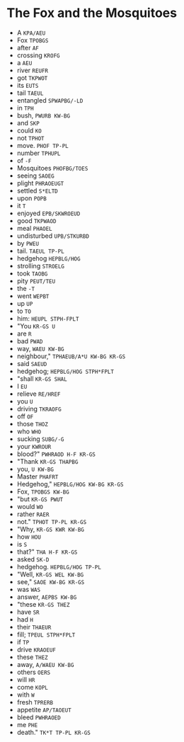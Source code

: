 # The Fox and the Mosquitoes

* A `KPA/AEU`
* Fox `TPOBGS`
* after `AF`
* crossing `KROFG`
* a `AEU`
* river `REUFR`
* got `TKPWOT`
* its `EUTS`
* tail `TAEUL`
* entangled `SPWAPBG/-LD`
* in `TPH`
* bush, `PWURB KW-BG`
* and `SKP`
* could `KO`
* not `TPHOT`
* move. `PHOF TP-PL`
* number `TPHUPL`
* of `-F`
* Mosquitoes `PHOFBG/TOES`
* seeing `SAOEG`
* plight `PHRAOEUGT`
* settled `S*ELTD`
* upon `POPB`
* it `T`
* enjoyed `EPB/SKWROEUD`
* good `TKPWAOD`
* meal `PHAOEL`
* undisturbed `UPB/STKURBD`
* by `PWEU`
* tail. `TAEUL TP-PL`
* hedgehog `HEPBLG/HOG`
* strolling `STROELG`
* took `TAOBG`
* pity `PEUT/TEU`
* the `-T`
* went `WEPBT`
* up `UP`
* to `TO`
* him: `HEUPL STPH-FPLT`
* "You `KR-GS U`
* are `R`
* bad `PWAD`
* way, `WAEU KW-BG`
* neighbour," `TPHAEUB/A*U KW-BG KR-GS`
* said `SAEUD`
* hedgehog; `HEPBLG/HOG STPH*FPLT`
* "shall `KR-GS SHAL`
* I `EU`
* relieve `RE/HREF`
* you `U`
* driving `TKRAOFG`
* off `OF`
* those `THOZ`
* who `WHO`
* sucking `SUBG/-G`
* your `KWROUR`
* blood?" `PWHRAOD H-F KR-GS`
* "Thank `KR-GS THAPBG`
* you, `U KW-BG`
* Master `PHAFRT`
* Hedgehog," `HEPBLG/HOG KW-BG KR-GS`
* Fox, `TPOBGS KW-BG`
* "but `KR-GS PWUT`
* would `WO`
* rather `RAER`
* not." `TPHOT TP-PL KR-GS`
* "Why, `KR-GS KWR KW-BG`
* how `HOU`
* is `S`
* that?" `THA H-F KR-GS`
* asked `SK-D`
* hedgehog. `HEPBLG/HOG TP-PL`
* "Well, `KR-GS WEL KW-BG`
* see," `SAOE KW-BG KR-GS`
* was `WAS`
* answer, `AEPBS KW-BG`
* "these `KR-GS THEZ`
* have `SR`
* had `H`
* their `THAEUR`
* fill; `TPEUL STPH*FPLT`
* if `TP`
* drive `KRAOEUF`
* these `THEZ`
* away, `A/WAEU KW-BG`
* others `OERS`
* will `HR`
* come `KOPL`
* with `W`
* fresh `TPRERB`
* appetite `AP/TAOEUT`
* bleed `PWHRAOED`
* me `PHE`
* death." `TK*T TP-PL KR-GS`
